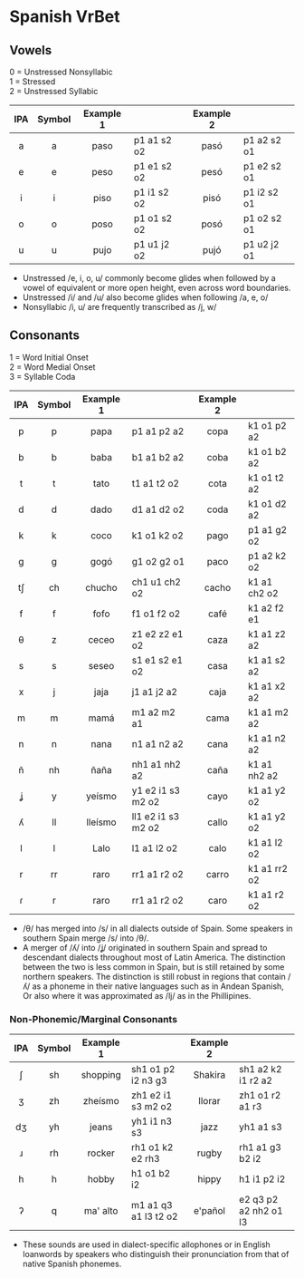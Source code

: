 # Spanish VrBet

## Vowels

0 = Unstressed Nonsyllabic  
1 = Stressed  
2 = Unstressed Syllabic  

| IPA | Symbol | Example 1 |             | Example 2 |             |
|:---:|:------:|:---------:|:------------|:---------:|:------------|
|  a  |   a    |   paso    | p1 a1 s2 o2 |   pasó    | p1 a2 s2 o1 |
|  e  |   e    |   peso    | p1 e1 s2 o2 |   pesó    | p1 e2 s2 o1 |
|  i  |   i    |   piso    | p1 i1 s2 o2 |   pisó    | p1 i2 s2 o1 |
|  o  |   o    |   poso    | p1 o1 s2 o2 |   posó    | p1 o2 s2 o1 |
|  u  |   u    |   pujo    | p1 u1 j2 o2 |   pujó    | p1 u2 j2 o1 |

- Unstressed /e, i, o, u/ commonly become glides when followed by a vowel of equivalent or more open height, even across word boundaries.
- Unstressed /i/ and /u/ also become glides when following /a, e, o/
- Nonsyllabic /i, u/ are frequently transcribed as /j, w/

## Consonants

1 = Word Initial Onset  
2 = Word Medial Onset  
3 = Syllable Coda  

| IPA | Symbol | Example 1 |                    | Example 2 |              |
|:---:|:------:|:---------:|:-------------------|:---------:|:-------------|
|  p  |   p    |   papa    | p1 a1 p2 a2        |   copa    | k1 o1 p2 a2  |
|  b  |   b    |   baba    | b1 a1 b2 a2        |   coba    | k1 o1 b2 a2  |
|  t  |   t    |   tato    | t1 a1 t2 o2        |   cota    | k1 o1 t2 a2  |
|  d  |   d    |   dado    | d1 a1 d2 o2        |   coda    | k1 o1 d2 a2  |
|  k  |   k    |   coco    | k1 o1 k2 o2        |   pago    | p1 a1 g2 o2  |
|  g  |   g    |   gogó    | g1 o2 g2 o1        |   paco    | p1 a2 k2 o2  |
|  tʃ |   ch   |   chucho  | ch1 u1 ch2 o2      |   cacho   | k1 a1 ch2 o2 |
|  f  |   f    |   fofo    | f1 o1 f2 o2        |   café    | k1 a2 f2 e1  |
|  θ  |   z    |   ceceo   | z1 e2 z2 e1 o2     |   caza    | k1 a1 z2 a2  |
|  s  |   s    |   seseo   | s1 e1 s2 e1 o2     |   casa    | k1 a1 s2 a2  |
|  x  |   j    |   jaja    | j1 a1 j2 a2        |   caja    | k1 a1 x2 a2  |
|  m  |   m    |   mamá    | m1 a2 m2 a1        |   cama    | k1 a1 m2 a2  |
|  n  |   n    |   nana    | n1 a1 n2 a2        |   cana    | k1 a1 n2 a2  |
|  ñ  |   nh   |   ñaña    | nh1 a1 nh2 a2      |   caña    | k1 a1 nh2 a2 |
|  ʝ  |   y    |   yeísmo  | y1 e2 i1 s3 m2 o2  |   cayo    | k1 a1 y2 o2  |
|  ʎ  |   ll   |   lleísmo | ll1 e2 i1 s3 m2 o2 |   callo   | k1 a1 y2 o2  |
|  l  |   l    |   Lalo    | l1 a1 l2 o2        |   calo    | k1 a1 l2 o2  |
|  r  |   rr   |   raro    | rr1 a1 r2 o2       |   carro   | k1 a1 rr2 o2 |
|  ɾ  |   r    |   raro    | rr1 a1 r2 o2       |   caro    | k1 a1 r2 o2  |

- /θ/ has merged into /s/ in all dialects outside of Spain. Some speakers in southern Spain merge /s/ into /θ/.
- A merger of /ʎ/ into /ʝ/ originated in southern Spain and spread to descendant dialects throughout most of Latin America.
  The distinction between the two is less common in Spain, but is still retained by some northern speakers.
  The distinction is still robust in regions that contain /ʎ/ as a phoneme in their native languages such as in Andean Spanish,
  Or also where it was approximated as /lj/ as in the Phillipines.

### Non-Phonemic/Marginal Consonants

| IPA | Symbol | Example 1 |                      | Example 2 |                       |
|:---:|:------:|:---------:|:---------------------|:---------:|:----------------------|
|  ʃ  |   sh   |  shopping | sh1 o1 p2 i2 n3 g3   |  Shakira  | sh1 a2 k2 i1 r2 a2    |
|  ʒ  |   zh   |  zheísmo  | zh1 e2 i1 s3 m2 o2   |  llorar   | zh1 o1 r2 a1 r3       |
|  dʒ |   yh   |  jeans    | yh1 i1 n3 s3         |  jazz     | yh1 a1 s3             |
|  ɹ  |   rh   |  rocker   | rh1 o1 k2 e2 rh3     |  rugby    | rh1 a1 g3 b2 i2       |
|  h  |   h    |  hobby    | h1 o1 b2 i2          |  hippy    | h1 i1 p2 i2           |
|  ʔ  |   q    |  ma' alto | m1 a1 q3 a1 l3 t2 o2 |  e'pañol  | e2 q3 p2 a2 nh2 o1 l3 |

- These sounds are used in dialect-specific allophones or in English loanwords by speakers who distinguish their pronunciation from
  that of native Spanish phonemes.
